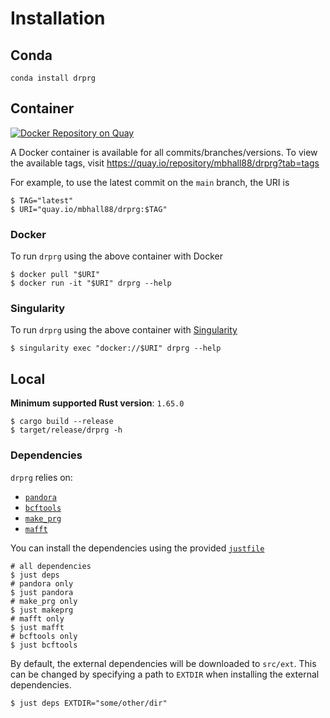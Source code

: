 # Installation

## Conda

```
conda install drprg
```

## Container

[![Docker Repository on Quay](https://quay.io/repository/mbhall88/drprg/status "Docker Repository on Quay")](https://quay.io/repository/mbhall88/drprg)

A Docker container is available for all commits/branches/versions. To view the available
tags, visit <https://quay.io/repository/mbhall88/drprg?tab=tags>

For example, to use the latest commit on the `main` branch, the URI is

```
$ TAG="latest"
$ URI="quay.io/mbhall88/drprg:$TAG"
```

### Docker

To run `drprg` using the above container with Docker

```
$ docker pull "$URI"
$ docker run -it "$URI" drprg --help
```

### Singularity

To run `drprg` using the above container with [Singularity]

```
$ singularity exec "docker://$URI" drprg --help
```

## Local

**Minimum supported Rust version**: `1.65.0`

```
$ cargo build --release
$ target/release/drprg -h
```

### Dependencies

`drprg` relies on:
- [`pandora`][pandora]
- [`bcftools`][bcftools]
- [`make_prg`][makeprg]
- [`mafft`][mafft]

You can install the dependencies using the provided [`justfile`][just]

```shell script
# all dependencies
$ just deps
# pandora only
$ just pandora
# make_prg only
$ just makeprg
# mafft only
$ just mafft
# bcftools only
$ just bcftools
```

By default, the external dependencies will be downloaded to `src/ext`. This can be
changed by specifying a path to `EXTDIR` when installing the external dependencies.

```shell script
$ just deps EXTDIR="some/other/dir"
```


[pandora]: https://github.com/rmcolq/pandora
[mafft]: https://mafft.cbrc.jp/alignment/software/
[makeprg]: https://github.com/leoisl/make_prg/
[mykrobe]: https://github.com/Mykrobe-tools/mykrobe
[Singularity]: https://sylabs.io/
[bcftools]: https://samtools.github.io/bcftools/bcftools.html
[just]: https://github.com/casey/just